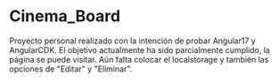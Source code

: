 # Cinema_Board

Proyecto personal realizado con la intención de probar Angular17 y AngularCDK. El objetivo actualmente ha sido parcialmente cumplido,
la página se puede visitar. Aún falta colocar el localstorage y también las opciones de "Editar" y "Eliminar".
